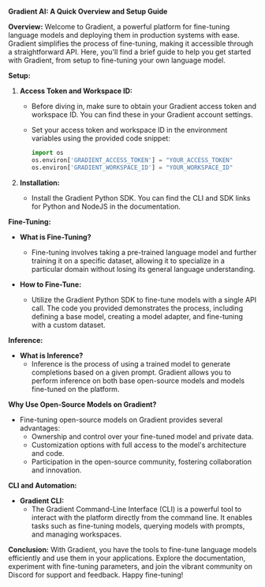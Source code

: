 **Gradient AI: A Quick Overview and Setup Guide**

**Overview:**
Welcome to Gradient, a powerful platform for fine-tuning language models and deploying them in production systems with ease. Gradient simplifies the process of fine-tuning, making it accessible through a straightforward API. Here, you'll find a brief guide to help you get started with Gradient, from setup to fine-tuning your own language model.

**Setup:**
1. **Access Token and Workspace ID:**
   - Before diving in, make sure to obtain your Gradient access token and workspace ID. You can find these in your Gradient account settings.
   - Set your access token and workspace ID in the environment variables using the provided code snippet:

     ```python
     import os
     os.environ['GRADIENT_ACCESS_TOKEN'] = "YOUR_ACCESS_TOKEN"
     os.environ['GRADIENT_WORKSPACE_ID'] = "YOUR_WORKSPACE_ID"
     ```

2. **Installation:**
   - Install the Gradient Python SDK. You can find the CLI and SDK links for Python and NodeJS in the documentation.

**Fine-Tuning:**
- **What is Fine-Tuning?**
  - Fine-tuning involves taking a pre-trained language model and further training it on a specific dataset, allowing it to specialize in a particular domain without losing its general language understanding.

- **How to Fine-Tune:**
  - Utilize the Gradient Python SDK to fine-tune models with a single API call. The code you provided demonstrates the process, including defining a base model, creating a model adapter, and fine-tuning with a custom dataset.

**Inference:**
- **What is Inference?**
  - Inference is the process of using a trained model to generate completions based on a given prompt. Gradient allows you to perform inference on both base open-source models and models fine-tuned on the platform.

**Why Use Open-Source Models on Gradient?**
- Fine-tuning open-source models on Gradient provides several advantages:
  - Ownership and control over your fine-tuned model and private data.
  - Customization options with full access to the model's architecture and code.
  - Participation in the open-source community, fostering collaboration and innovation.

**CLI and Automation:**
- **Gradient CLI:**
  - The Gradient Command-Line Interface (CLI) is a powerful tool to interact with the platform directly from the command line. It enables tasks such as fine-tuning models, querying models with prompts, and managing workspaces.

**Conclusion:**
With Gradient, you have the tools to fine-tune language models efficiently and use them in your applications. Explore the documentation, experiment with fine-tuning parameters, and join the vibrant community on Discord for support and feedback. Happy fine-tuning!
